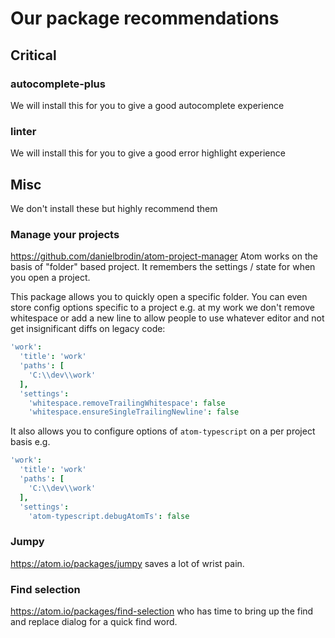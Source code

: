 # Our package recommendations

## Critical

### autocomplete-plus
We will install this for you to give a good autocomplete experience

### linter
We will install this for you to give a good error highlight experience

## Misc
We don't install these but highly recommend them

### Manage your projects
https://github.com/danielbrodin/atom-project-manager
Atom works on the basis of "folder" based project. It remembers the settings / state for when you open a project.

This package allows you to quickly open a specific folder. You can even store config options specific to a project e.g. at my work we don't remove whitespace or add a new line to allow people to use whatever editor and not get insignificant diffs on legacy code:

```cson
'work':
  'title': 'work'
  'paths': [
    'C:\\dev\\work'
  ],
  'settings':
    'whitespace.removeTrailingWhitespace': false
    'whitespace.ensureSingleTrailingNewline': false
```

It also allows you to configure options of `atom-typescript` on a per project basis e.g.
```cson
'work':
  'title': 'work'
  'paths': [
    'C:\\dev\\work'
  ],
  'settings':
    'atom-typescript.debugAtomTs': false
```

### Jumpy
https://atom.io/packages/jumpy saves a lot of wrist pain.

### Find selection
https://atom.io/packages/find-selection who has time to bring up the find and replace dialog for a quick find word.
